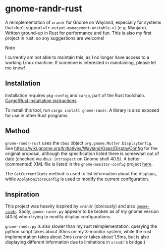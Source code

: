 # gnome-randr-rust

A reimplementation of `xrandr` for Gnome on Wayland, especially for systems that don't support `wlr-output-management-unstable-v1`  (e.g. Manjaro). Written ground-up in Rust for performance and fun. This is also my first project in rust, so any suggestions are welcome!

> [!NOTE]  
> I currently am not able to maintain this, as I no longer have access to a working Linux machine. If someone is interested in maintaining, please let me know!

## Installation

Installation requires `pkg-config` and `cargo`, part of the Rust toolchain. [Cargo/Rust installation instructions](https://doc.rust-lang.org/cargo/getting-started/installation.html).

To install this tool, run `cargo install gnome-randr`. A library is also exposed for use in other Rust programs.

## Method

`gnome-randr-rust` uses the `dbus` object `org.gnome.Mutter.DisplayConfig`. See https://wiki.gnome.org/Initiatives/Wayland/Gaps/DisplayConfig for the original proposal, although the specification listed there is somewhat out of date (checked via `dbus introspect` on Gnome shell 40.5). A better (commented) XML file is listed in the `gnome-monitor-config` project [here](https://github.com/jadahl/gnome-monitor-config/blob/master/src/org.gnome.Mutter.DisplayConfig.xml).

The `GetCurrentState` method is used to list information about the displays, while `ApplyMonitorsConfig` is used to modify the current configuration.

## Inspiration

This project was heavily inspired by `xrandr` (obviously) and also [`gnome-randr`](https://gitlab.com/Oschowa/gnome-randr/). Sadly, `gnome-randr.py` appears to be broken as of my gnome version (40.5) when trying to modify display configurations. 

`gnome-randr.py` is also slower than my rust reimplementation: querying the python script takes about 30ms on my 3-monitor system, while the rust implementation takes about 3ms (`xrandr` takes about 1.5ms, but is also displaying different information due to limitations in `xrandr`'s bridge.)
